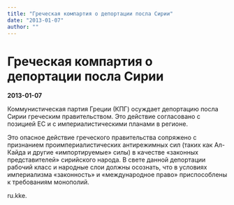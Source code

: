 ```yaml
---
title: "Греческая компартия о депортации посла Сирии"
date: "2013-01-07"
author: ""
---
```


# Греческая компартия о депортации посла Сирии

**2013-01-07** 

Коммунистическая партия Греции (КПГ) осуждает депортацию посла Сирии греческим правительством. Это действие согласовано с позицией ЕС и с империалистическими планами в регионе.

Это опасное действие греческого правительства сопряжено с признанием проимпериалистических антирежимных сил (таких как Ал-Кайда и другие «импортируемые» силы) в качестве «законных представителей» сирийского народа. В свете данной депортации рабочий класс и народные слои должны осознать, что в условиях империализма «законность» и «международное право» приспособлены к требованиям монополий.

ru.kke.